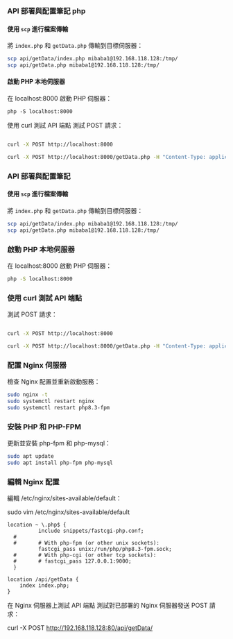 ### API  部署與配置筆記 php

#### 使用 `scp` 進行檔案傳輸
將 `index.php` 和 `getData.php` 傳輸到目標伺服器：


```bash
scp api/getData/index.php mibaba1@192.168.118.128:/tmp/
scp api/getData.php mibaba1@192.168.118.128:/tmp/
```

#### 啟動 PHP 本地伺服器
在 localhost:8000 啟動 PHP 伺服器：
```
php -S localhost:8000
```


使用 curl 測試 API 端點
測試 POST 請求：

```bash

curl -X POST http://localhost:8000

curl -X POST http://localhost:8000/getData.php -H "Content-Type: application/json" -d "{\"RtnCode\": 1, \"RtnMsg\": \"Success\", \"MerchantID\": \"3002607\", \"OrderInfo\": {\"MerchantTradeNo\": \"20180914001\", \"TradeNo\": \"1809261503338172\", \"TradeDate\": \"2018/09/26 14:59:54\"}, \"CardInfo\": {\"Gwsr\": 10735183, \"ProcessDate\": \"2018/09/26 14:59:54\", \"AuthCode\": \"777777\", \"Amount\": 100, \"Eci\": 2, \"Card4No\": \"2222\", \"Card6No\": \"491122\", \"RedDan\": 0, \"RedOkAmt\": 0, \"RedYet\": 0}}"
```



### API 部署與配置筆記

#### 使用 `scp` 進行檔案傳輸
將 `index.php` 和 `getData.php` 傳輸到目標伺服器：

```bash
scp api/getData/index.php mibaba1@192.168.118.128:/tmp/
scp api/getData.php mibaba1@192.168.118.128:/tmp/


```


### 啟動 PHP 本地伺服器
在 localhost:8000 啟動 PHP 伺服器：

```bash
php -S localhost:8000
```

### 使用 curl 測試 API 端點
測試 POST 請求：

```bash

curl -X POST http://localhost:8000

curl -X POST http://localhost:8000/getData.php -H "Content-Type: application/json" -d "{\"RtnCode\": 1, \"RtnMsg\": \"Success\", \"MerchantID\": \"3002607\", \"OrderInfo\": {\"MerchantTradeNo\": \"20180914001\", \"TradeNo\": \"1809261503338172\", \"TradeDate\": \"2018/09/26 14:59:54\"}, \"CardInfo\": {\"Gwsr\": 10735183, \"ProcessDate\": \"2018/09/26 14:59:54\", \"AuthCode\": \"777777\", \"Amount\": 100, \"Eci\": 2, \"Card4No\": \"2222\", \"Card6No\": \"491122\", \"RedDan\": 0, \"RedOkAmt\": 0, \"RedYet\": 0}}"
```


### 配置 Nginx 伺服器
檢查 Nginx 配置並重新啟動服務：

```bash
sudo nginx -t
sudo systemctl restart nginx
sudo systemctl restart php8.3-fpm
```

### 安裝 PHP 和 PHP-FPM
更新並安裝 php-fpm 和 php-mysql：

```bash
sudo apt update
sudo apt install php-fpm php-mysql
```

### 編輯 Nginx 配置
編輯 /etc/nginx/sites-available/default：

sudo vim /etc/nginx/sites-available/default

```nginx
location ~ \.php$ {
          include snippets/fastcgi-php.conf;
  #
  #       # With php-fpm (or other unix sockets):
          fastcgi_pass unix:/run/php/php8.3-fpm.sock;
  #       # With php-cgi (or other tcp sockets):
  #       # fastcgi_pass 127.0.0.1:9000;
  }
```


```nginx
location /api/getData {
    index index.php;
}
```



在 Nginx 伺服器上測試 API 端點
測試對已部署的 Nginx 伺服器發送 POST 請求：


curl -X POST http://192.168.118.128:80/api/getData/